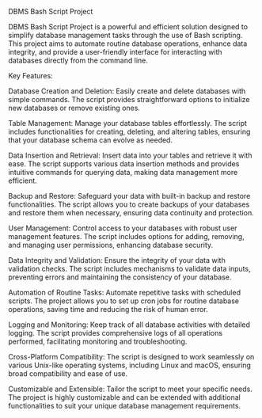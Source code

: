 DBMS Bash Script Project

DBMS Bash Script Project is a powerful and efficient solution designed to simplify database management tasks through the use of Bash scripting. This project aims to automate routine database operations, enhance data integrity, and provide a user-friendly interface for interacting with databases directly from the command line.

Key Features:

Database Creation and Deletion: Easily create and delete databases with simple commands. The script provides straightforward options to initialize new databases or remove existing ones.

Table Management: Manage your database tables effortlessly. The script includes functionalities for creating, deleting, and altering tables, ensuring that your database schema can evolve as needed.

Data Insertion and Retrieval: Insert data into your tables and retrieve it with ease. The script supports various data insertion methods and provides intuitive commands for querying data, making data management more efficient.

Backup and Restore: Safeguard your data with built-in backup and restore functionalities. The script allows you to create backups of your databases and restore them when necessary, ensuring data continuity and protection.

User Management: Control access to your databases with robust user management features. The script includes options for adding, removing, and managing user permissions, enhancing database security.

Data Integrity and Validation: Ensure the integrity of your data with validation checks. The script includes mechanisms to validate data inputs, preventing errors and maintaining the consistency of your database.

Automation of Routine Tasks: Automate repetitive tasks with scheduled scripts. The project allows you to set up cron jobs for routine database operations, saving time and reducing the risk of human error.

Logging and Monitoring: Keep track of all database activities with detailed logging. The script provides comprehensive logs of all operations performed, facilitating monitoring and troubleshooting.

Cross-Platform Compatibility: The script is designed to work seamlessly on various Unix-like operating systems, including Linux and macOS, ensuring broad compatibility and ease of use.

Customizable and Extensible: Tailor the script to meet your specific needs. The project is highly customizable and can be extended with additional functionalities to suit your unique database management requirements.
